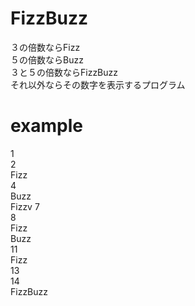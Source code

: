 # FizzBuzz
３の倍数ならFizz  
５の倍数ならBuzz  
３と５の倍数ならFizzBuzz  
それ以外ならその数字を表示するプログラム  

# example
1  
2  
Fizz  
4  
Buzz  
Fizzv
7  
8  
Fizz  
Buzz  
11  
Fizz  
13  
14  
FizzBuzz  
